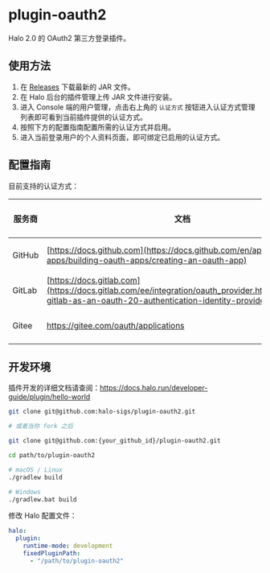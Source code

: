 # plugin-oauth2

Halo 2.0 的 OAuth2 第三方登录插件。

## 使用方法

1. 在 [Releases](https://github.com/halo-sigs/plugin-oauth2/releases) 下载最新的 JAR 文件。
2. 在 Halo 后台的插件管理上传 JAR 文件进行安装。
3. 进入 Console 端的用户管理，点击右上角的 `认证方式` 按钮进入认证方式管理列表即可看到当前插件提供的认证方式。
4. 按照下方的配置指南配置所需的认证方式并启用。
5. 进入当前登录用户的个人资料页面，即可绑定已启用的认证方式。

## 配置指南

目前支持的认证方式：

| 服务商 | 文档                                                                                                                                                   | Halo 所需配置               | Scope        | 回调地址                              |
| ------ | ------------------------------------------------------------------------------------------------------------------------------------------------------ | --------------------------- | ------------ | ------------------------------------- |
| GitHub | [https://docs.github.com](https://docs.github.com/en/apps/oauth-apps/building-oauth-apps/creating-an-oauth-app)                                        | `Client ID` `Client Secret` | 无需手动设置 | `<SITE_URL>/login/oauth2/code/github` |
| GitLab | [https://docs.gitlab.com](https://docs.gitlab.com/ee/integration/oauth_provider.html#configure-gitlab-as-an-oauth-20-authentication-identity-provider) | `Client ID` `Client Secret` | `read_user`  | `<SITE_URL>/login/oauth2/code/gitlab` |
| Gitee  | <https://gitee.com/oauth/applications>                                                                                                                 | `Client ID` `Client Secret` | `user_info`  | `<SITE_URL>/login/oauth2/code/gitee`  |

## 开发环境

插件开发的详细文档请查阅：<https://docs.halo.run/developer-guide/plugin/hello-world>

```bash
git clone git@github.com:halo-sigs/plugin-oauth2.git

# 或者当你 fork 之后

git clone git@github.com:{your_github_id}/plugin-oauth2.git
```

```bash
cd path/to/plugin-oauth2
```

```bash
# macOS / Linux
./gradlew build

# Windows
./gradlew.bat build
```

修改 Halo 配置文件：

```yaml
halo:
  plugin:
    runtime-mode: development
    fixedPluginPath:
      - "/path/to/plugin-oauth2"
```
